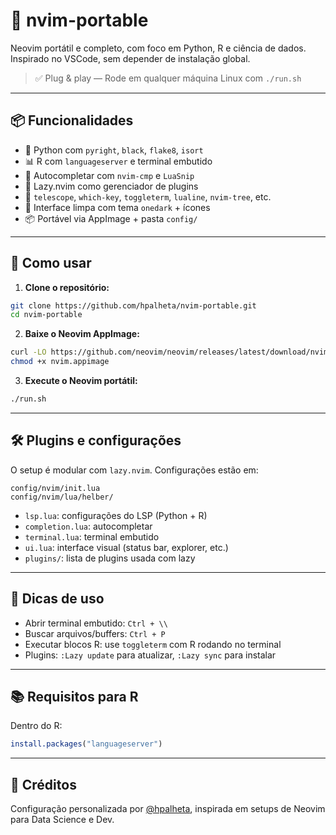 # 🚀 nvim-portable

Neovim portátil e completo, com foco em Python, R e ciência de dados.  
Inspirado no VSCode, sem depender de instalação global.

> ✅ Plug & play — Rode em qualquer máquina Linux com `./run.sh`

---

## 📦 Funcionalidades

- 🐍 Python com `pyright`, `black`, `flake8`, `isort`
- 📊 R com `languageserver` e terminal embutido
- 🧠 Autocompletar com `nvim-cmp` e `LuaSnip`
- 🧩 Lazy.nvim como gerenciador de plugins
- 🧭 `telescope`, `which-key`, `toggleterm`, `lualine`, `nvim-tree`, etc.
- 🎨 Interface limpa com tema `onedark` + ícones
- 📦 Portável via AppImage + pasta `config/`

---

## 🚀 Como usar

1. **Clone o repositório:**

```bash
git clone https://github.com/hpalheta/nvim-portable.git
cd nvim-portable
```

2. **Baixe o Neovim AppImage:**

```bash
curl -LO https://github.com/neovim/neovim/releases/latest/download/nvim.appimage
chmod +x nvim.appimage
```

3. **Execute o Neovim portátil:**

```bash
./run.sh
```

---

## 🛠️ Plugins e configurações

O setup é modular com `lazy.nvim`. Configurações estão em:

```text
config/nvim/init.lua
config/nvim/lua/helber/
```

- `lsp.lua`: configurações do LSP (Python + R)
- `completion.lua`: autocompletar
- `terminal.lua`: terminal embutido
- `ui.lua`: interface visual (status bar, explorer, etc.)
- `plugins/`: lista de plugins usada com lazy

---

## 🧪 Dicas de uso

- Abrir terminal embutido: `Ctrl + \\`
- Buscar arquivos/buffers: `Ctrl + P`
- Executar blocos R: use `toggleterm` com R rodando no terminal
- Plugins: `:Lazy update` para atualizar, `:Lazy sync` para instalar

---

## 📚 Requisitos para R

Dentro do R:

```r
install.packages("languageserver")
```

---

## 📌 Créditos

Configuração personalizada por [@hpalheta](https://github.com/hpalheta), inspirada em setups de Neovim para Data Science e Dev.
